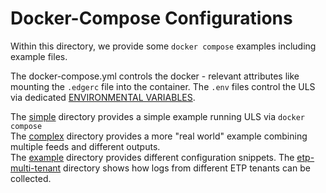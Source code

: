 # Docker-Compose Configurations
Within this directory, we provide some `docker compose` examples including example files.

The docker-compose.yml controls the docker - relevant attributes like mounting the `.edgerc` file into the container.
The `.env` files control the ULS via dedicated [ENVIRONMENTAL VARIABLES](../../ARGUMENTS_ENV_VARS.md).

The [simple](simple/README.md) directory provides a simple example running ULS via `docker compose`  
The [complex](complex/README.md) directory provides a more "real world" example combining multiple feeds and different outputs.  
The [example](examples/README.md) directory provides different configuration snippets.
The [etp-multi-tenant](etp-tenants/README.md) directory shows how logs from different ETP tenants can be collected.
